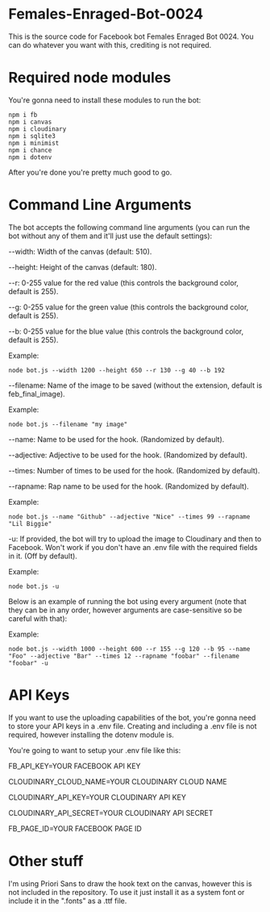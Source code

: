 # Females-Enraged-Bot-0024
This is the source code for Facebook bot Females Enraged Bot 0024.
You can do whatever you want with this, crediting is not required.

# Required node modules

You're gonna need to install these modules to run the bot:

```
npm i fb
npm i canvas
npm i cloudinary
npm i sqlite3
npm i minimist
npm i chance
npm i dotenv
```

After you're done you're pretty much good to go.

# Command Line Arguments

The bot accepts the following command line arguments (you can run the bot without any of them and it'll just use the default settings):

--width: Width of the canvas (default: 510).

--height: Height of the canvas (default: 180).


--r: 0-255 value for the red value (this controls the background color, default is 255).

--g: 0-255 value for the green value (this controls the background color, default is 255).

--b: 0-255 value for the blue value (this controls the background color, default is 255).

Example: 
``` 
node bot.js --width 1200 --height 650 --r 130 --g 40 --b 192
```


--filename: Name of the image to be saved (without the extension, default is feb_final_image). 

Example: 
``` 
node bot.js --filename "my image" 
```


--name: Name to be used for the hook. (Randomized by default).

--adjective: Adjective to be used for the hook. (Randomized by default).

--times: Number of times to be used for the hook. (Randomized by default).

--rapname: Rap name to be used for the hook. (Randomized by default). 

Example: 
``` 
node bot.js --name "Github" --adjective "Nice" --times 99 --rapname "Lil Biggie"
```

-u: If provided, the bot will try to upload the image to Cloudinary and then to Facebook. Won't work if you don't have an .env file with the required fields in it. (Off by default).

Example: 
``` 
node bot.js -u
```

Below is an example of running the bot using every argument (note that they can be in any order, however arguments are case-sensitive so be careful with that):

Example: 
``` 
node bot.js --width 1000 --height 600 --r 155 --g 120 --b 95 --name "Foo" --adjective "Bar" --times 12 --rapname "foobar" --filename "foobar" -u
```

# API Keys

If you want to use the uploading capabilities of the bot, you're gonna need to store your API keys in a .env file. Creating and including a .env file is not required, however installing the dotenv module is. 

You're going to want to setup your .env file like this:

FB_API_KEY=YOUR FACEBOOK API KEY

CLOUDINARY_CLOUD_NAME=YOUR CLOUDINARY CLOUD NAME

CLOUDINARY_API_KEY=YOUR CLOUDINARY API KEY

CLOUDINARY_API_SECRET=YOUR CLOUDINARY API SECRET

FB_PAGE_ID=YOUR FACEBOOK PAGE ID


# Other stuff

I'm using Priori Sans to draw the hook text on the canvas, however this is not included in the repository. To use it just install it as a system font or include it in the ".fonts" as a .ttf file.
